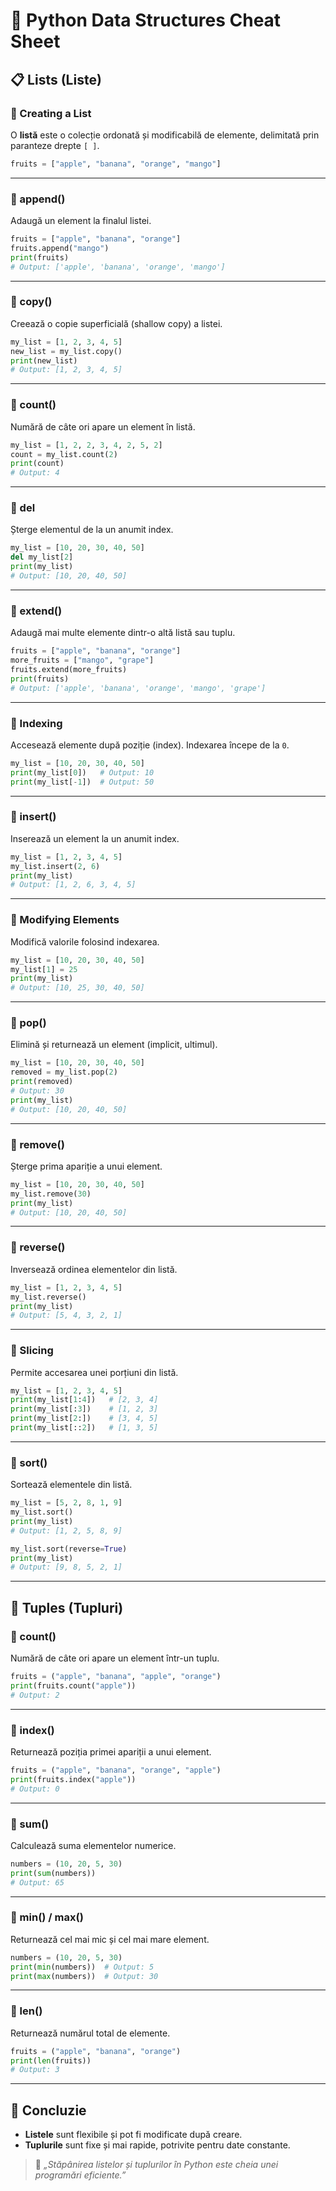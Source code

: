 # 🧾 Python Data Structures Cheat Sheet

## 📋 Lists (Liste)

### 🔹 Creating a List
O **listă** este o colecție ordonată și modificabilă de elemente, delimitată prin paranteze drepte `[ ]`.
```python
fruits = ["apple", "banana", "orange", "mango"]
```

---

### 🔹 append()
Adaugă un element la finalul listei.
```python
fruits = ["apple", "banana", "orange"]
fruits.append("mango")
print(fruits)
# Output: ['apple', 'banana', 'orange', 'mango']
```

---

### 🔹 copy()
Creează o copie superficială (shallow copy) a listei.
```python
my_list = [1, 2, 3, 4, 5]
new_list = my_list.copy()
print(new_list)
# Output: [1, 2, 3, 4, 5]
```

---

### 🔹 count()
Numără de câte ori apare un element în listă.
```python
my_list = [1, 2, 2, 3, 4, 2, 5, 2]
count = my_list.count(2)
print(count)
# Output: 4
```

---

### 🔹 del
Șterge elementul de la un anumit index.
```python
my_list = [10, 20, 30, 40, 50]
del my_list[2]
print(my_list)
# Output: [10, 20, 40, 50]
```

---

### 🔹 extend()
Adaugă mai multe elemente dintr-o altă listă sau tuplu.
```python
fruits = ["apple", "banana", "orange"]
more_fruits = ["mango", "grape"]
fruits.extend(more_fruits)
print(fruits)
# Output: ['apple', 'banana', 'orange', 'mango', 'grape']
```

---

### 🔹 Indexing
Accesează elemente după poziție (index). Indexarea începe de la `0`.
```python
my_list = [10, 20, 30, 40, 50]
print(my_list[0])   # Output: 10
print(my_list[-1])  # Output: 50
```

---

### 🔹 insert()
Inserează un element la un anumit index.
```python
my_list = [1, 2, 3, 4, 5]
my_list.insert(2, 6)
print(my_list)
# Output: [1, 2, 6, 3, 4, 5]
```

---

### 🔹 Modifying Elements
Modifică valorile folosind indexarea.
```python
my_list = [10, 20, 30, 40, 50]
my_list[1] = 25
print(my_list)
# Output: [10, 25, 30, 40, 50]
```

---

### 🔹 pop()
Elimină și returnează un element (implicit, ultimul).
```python
my_list = [10, 20, 30, 40, 50]
removed = my_list.pop(2)
print(removed)
# Output: 30
print(my_list)
# Output: [10, 20, 40, 50]
```

---

### 🔹 remove()
Șterge prima apariție a unui element.
```python
my_list = [10, 20, 30, 40, 50]
my_list.remove(30)
print(my_list)
# Output: [10, 20, 40, 50]
```

---

### 🔹 reverse()
Inversează ordinea elementelor din listă.
```python
my_list = [1, 2, 3, 4, 5]
my_list.reverse()
print(my_list)
# Output: [5, 4, 3, 2, 1]
```

---

### 🔹 Slicing
Permite accesarea unei porțiuni din listă.
```python
my_list = [1, 2, 3, 4, 5]
print(my_list[1:4])   # [2, 3, 4]
print(my_list[:3])    # [1, 2, 3]
print(my_list[2:])    # [3, 4, 5]
print(my_list[::2])   # [1, 3, 5]
```

---

### 🔹 sort()
Sortează elementele din listă.
```python
my_list = [5, 2, 8, 1, 9]
my_list.sort()
print(my_list)
# Output: [1, 2, 5, 8, 9]

my_list.sort(reverse=True)
print(my_list)
# Output: [9, 8, 5, 2, 1]
```

---

## 🔸 Tuples (Tupluri)

### 🔹 count()
Numără de câte ori apare un element într-un tuplu.
```python
fruits = ("apple", "banana", "apple", "orange")
print(fruits.count("apple"))
# Output: 2
```

---

### 🔹 index()
Returnează poziția primei apariții a unui element.
```python
fruits = ("apple", "banana", "orange", "apple")
print(fruits.index("apple"))
# Output: 0
```

---

### 🔹 sum()
Calculează suma elementelor numerice.
```python
numbers = (10, 20, 5, 30)
print(sum(numbers))
# Output: 65
```

---

### 🔹 min() / max()
Returnează cel mai mic și cel mai mare element.
```python
numbers = (10, 20, 5, 30)
print(min(numbers))  # Output: 5
print(max(numbers))  # Output: 30
```

---

### 🔹 len()
Returnează numărul total de elemente.
```python
fruits = ("apple", "banana", "orange")
print(len(fruits))
# Output: 3
```

---

## 🏁 Concluzie
- **Listele** sunt flexibile și pot fi modificate după creare.  
- **Tuplurile** sunt fixe și mai rapide, potrivite pentru date constante.  

> 💬 *„Stăpânirea listelor și tuplurilor în Python este cheia unei programări eficiente.”*

